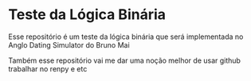 # Teste da Lógica Binária

Esse repositório é um teste da lógica binária que será implementada no Anglo Dating Simulator do Bruno Mai

Também esse repositório vai me dar uma noção melhor de usar github trabalhar no renpy e etc
